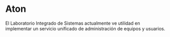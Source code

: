# Aton
El Laboratorio Integrado de Sistemas actualmente ve utilidad en implementar un servicio unificado de administración de equipos y usuarios.
